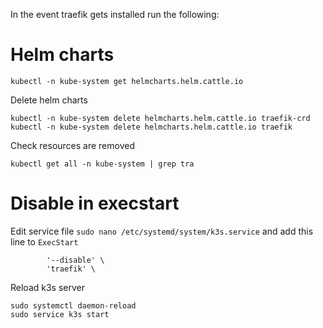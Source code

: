 In the event traefik gets installed run the following:

# Helm charts
```
kubectl -n kube-system get helmcharts.helm.cattle.io
```

Delete helm charts
```
kubectl -n kube-system delete helmcharts.helm.cattle.io traefik-crd
kubectl -n kube-system delete helmcharts.helm.cattle.io traefik
```

Check resources are removed
```
kubectl get all -n kube-system | grep tra
```

# Disable in execstart
Edit service file `sudo nano /etc/systemd/system/k3s.service` and add this line to `ExecStart`
```
        '--disable' \
        'traefik' \
```
Reload k3s server

```
sudo systemctl daemon-reload
sudo service k3s start
```

